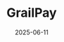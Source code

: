 ---  
layout: startup_page  
title: "GrailPay"  
id: "grailpay.com"  
permalink: "/grailpaygrailpay.com06112025/"  
website: "https://www.grailpay.com"  
funding_round: ""  
funding_amount: "$6.7M"  
investors: "Construct Capital, Commerce Ventures, Broadhaven Ventures, Soma Capital, Grasshopper Bank, Noemis Ventures"  
about: "GrailPay is a risk and data platform for bank payments, offering tools to make ACH transactions safer, smarter, and faster. The platform provides predictive analytics and real-time signals across account enrollment, transaction monitoring, and merchant underwriting to reduce failed payments and automate operations."  
markets: "Fintech, Mobile Payments, Payments, Retail, Other Financial Services"  
hq: "New York, New York, United States"  
founded_year: "2021"  
linkedin: "https://www.linkedin.com/company/grailpay"  
twitter: "https://twitter.com/grailpay"  
instagram: ""  
facebook: ""  
crunchbase: "https://www.crunchbase.com/organization/grailpay"  
pitchbook: "https://pitchbook.com/profiles/company/465708-79"  

date_display: "11-Jun-2025"  
date: "2025-06-11"

# SEO Optimization  
meta_title: "GrailPay -  Funding ($6.7M)"  
meta_description: "GrailPay, GrailPay is a risk and data platform for bank payments, offering tools to make ACH transactions safer, smarter, and faster. The platform provides pred..."  
meta_keywords: "GrailPay, Fintech, Mobile Payments, Payments, Retail, Other Financial Services,  funding"  
canonical_url: "https://startup.projectstartups.com/grailpaygrailpay.com06112025/"  
---